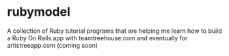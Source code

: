 # rubymodel
A collection of Ruby tutorial programs that are helping me learn how to build a Ruby On Rails app with teamtreehouse.com and eventually for artistreeapp.com (coming soon)

